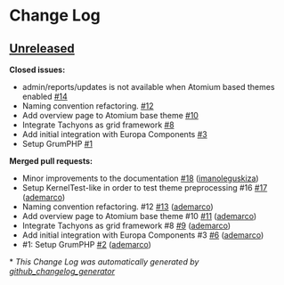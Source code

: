 # Change Log

## [Unreleased](https://github.com/ec-europa/atomium/tree/HEAD)

**Closed issues:**

- admin/reports/updates is not available when Atomium based themes enabled [\#14](https://github.com/ec-europa/atomium/issues/14)
- Naming convention refactoring. [\#12](https://github.com/ec-europa/atomium/issues/12)
- Add overview page to Atomium base theme [\#10](https://github.com/ec-europa/atomium/issues/10)
- Integrate Tachyons as grid framework [\#8](https://github.com/ec-europa/atomium/issues/8)
- Add initial integration with Europa Components [\#3](https://github.com/ec-europa/atomium/issues/3)
- Setup GrumPHP [\#1](https://github.com/ec-europa/atomium/issues/1)

**Merged pull requests:**

- Minor improvements to the documentation [\#18](https://github.com/ec-europa/atomium/pull/18) ([imanoleguskiza](https://github.com/imanoleguskiza))
- Setup KernelTest-like in order to test theme preprocessing \#16 [\#17](https://github.com/ec-europa/atomium/pull/17) ([ademarco](https://github.com/ademarco))
- Naming convention refactoring. \#12 [\#13](https://github.com/ec-europa/atomium/pull/13) ([ademarco](https://github.com/ademarco))
- Add overview page to Atomium base theme \#10 [\#11](https://github.com/ec-europa/atomium/pull/11) ([ademarco](https://github.com/ademarco))
- Integrate Tachyons as grid framework \#8 [\#9](https://github.com/ec-europa/atomium/pull/9) ([ademarco](https://github.com/ademarco))
- Add initial integration with Europa Components \#3 [\#6](https://github.com/ec-europa/atomium/pull/6) ([ademarco](https://github.com/ademarco))
- \#1: Setup GrumPHP [\#2](https://github.com/ec-europa/atomium/pull/2) ([ademarco](https://github.com/ademarco))



\* *This Change Log was automatically generated by [github_changelog_generator](https://github.com/skywinder/Github-Changelog-Generator)*